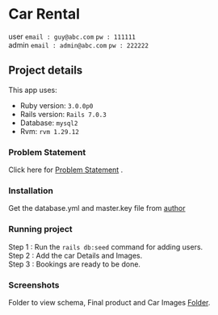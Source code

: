 # Car Rental

user
`email : guy@abc.com`
`pw : 111111`  
admin
`email : admin@abc.com`
`pw : 222222`

## Project details

This app uses:

- Ruby version: `3.0.0p0`
- Rails version: `Rails 7.0.3`
- Database: `mysql2`
- Rvm: `rvm 1.29.12`

### Problem Statement

Click here for [Problem Statement](https://github.com/kanishk333gupta/car-rental/blob/main/Car%20rental.txt) .

### Installation

Get the database.yml and master.key file from [author](https://github.com/kanishk333gupta)

### Running project

Step 1 : Run the `rails db:seed` command for adding users.  
Step 2 : Add the car Details and Images.  
Step 3 : Bookings are ready to be done.

### Screenshots

Folder to view schema, Final product and Car Images [Folder](https://github.com/kanishk333gupta/car-rental/tree/main/img).
